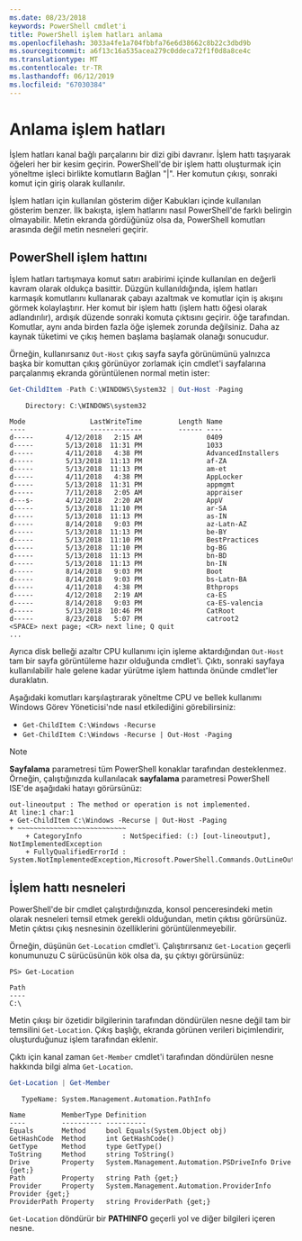 ```yaml
---
ms.date: 08/23/2018
keywords: PowerShell cmdlet'i
title: PowerShell işlem hatları anlama
ms.openlocfilehash: 3033a4fe1a704fbbfa76e6d38662c8b22c3dbd9b
ms.sourcegitcommit: a6f13c16a535acea279c0ddeca72f1f0d8a8ce4c
ms.translationtype: MT
ms.contentlocale: tr-TR
ms.lasthandoff: 06/12/2019
ms.locfileid: "67030384"
---
```

# <a name="understanding-pipelines"></a>Anlama işlem hatları

İşlem hatları kanal bağlı parçalarını bir dizi gibi davranır. İşlem hattı taşıyarak öğeleri her bir kesim geçirin. PowerShell'de bir işlem hattı oluşturmak için yöneltme işleci birlikte komutların Bağlan "|". Her komutun çıkışı, sonraki komut için giriş olarak kullanılır.

İşlem hatları için kullanılan gösterim diğer Kabukları içinde kullanılan gösterim benzer. İlk bakışta, işlem hatlarını nasıl PowerShell'de farklı belirgin olmayabilir. Metin ekranda gördüğünüz olsa da, PowerShell komutları arasında değil metin nesneleri geçirir.

## <a name="the-powershell-pipeline"></a>PowerShell işlem hattını

İşlem hatları tartışmaya komut satırı arabirimi içinde kullanılan en değerli kavram olarak oldukça basittir. Düzgün kullanıldığında, işlem hatları karmaşık komutlarını kullanarak çabayı azaltmak ve komutlar için iş akışını görmek kolaylaştırır. Her komut bir işlem hattı (işlem hattı öğesi olarak adlandırılır), ardışık düzende sonraki komuta çıktısını geçirir. öğe tarafından. Komutlar, aynı anda birden fazla öğe işlemek zorunda değilsiniz. Daha az kaynak tüketimi ve çıkış hemen başlama başlamak olanağı sonucudur.

Örneğin, kullanırsanız `Out-Host` çıkış sayfa sayfa görünümünü yalnızca başka bir komuttan çıkış görünüyor zorlamak için cmdlet'i sayfalarına parçalanmış ekranda görüntülenen normal metin ister:

```powershell
Get-ChildItem -Path C:\WINDOWS\System32 | Out-Host -Paging
```

```Output
    Directory: C:\WINDOWS\system32

Mode                LastWriteTime         Length Name
----                -------------         ------ ----
d-----        4/12/2018   2:15 AM                0409
d-----        5/13/2018  11:31 PM                1033
d-----        4/11/2018   4:38 PM                AdvancedInstallers
d-----        5/13/2018  11:13 PM                af-ZA
d-----        5/13/2018  11:13 PM                am-et
d-----        4/11/2018   4:38 PM                AppLocker
d-----        5/13/2018  11:31 PM                appmgmt
d-----        7/11/2018   2:05 AM                appraiser
d---s-        4/12/2018   2:20 AM                AppV
d-----        5/13/2018  11:10 PM                ar-SA
d-----        5/13/2018  11:13 PM                as-IN
d-----        8/14/2018   9:03 PM                az-Latn-AZ
d-----        5/13/2018  11:13 PM                be-BY
d-----        5/13/2018  11:10 PM                BestPractices
d-----        5/13/2018  11:10 PM                bg-BG
d-----        5/13/2018  11:13 PM                bn-BD
d-----        5/13/2018  11:13 PM                bn-IN
d-----        8/14/2018   9:03 PM                Boot
d-----        8/14/2018   9:03 PM                bs-Latn-BA
d-----        4/11/2018   4:38 PM                Bthprops
d-----        4/12/2018   2:19 AM                ca-ES
d-----        8/14/2018   9:03 PM                ca-ES-valencia
d-----        5/13/2018  10:46 PM                CatRoot
d-----        8/23/2018   5:07 PM                catroot2
<SPACE> next page; <CR> next line; Q quit
...
```

Ayrıca disk belleği azaltır CPU kullanımı için işleme aktardığından `Out-Host` tam bir sayfa görüntüleme hazır olduğunda cmdlet'i. Çıktı, sonraki sayfaya kullanılabilir hale gelene kadar yürütme işlem hattında önünde cmdlet'ler duraklatın.

Aşağıdaki komutları karşılaştırarak yöneltme CPU ve bellek kullanımı Windows Görev Yöneticisi'nde nasıl etkilediğini görebilirsiniz:

- `Get-ChildItem C:\Windows -Recurse`
- `Get-ChildItem C:\Windows -Recurse | Out-Host -Paging`

> [!NOTE]
> **Sayfalama** parametresi tüm PowerShell konaklar tarafından desteklenmez. Örneğin, çalıştığınızda kullanılacak **sayfalama** parametresi PowerShell ISE'de aşağıdaki hatayı görürsünüz:
>
> ```Output
> out-lineoutput : The method or operation is not implemented.
> At line:1 char:1
> + Get-ChildItem C:\Windows -Recurse | Out-Host -Paging
> + ~~~~~~~~~~~~~~~~~~~~~~~~~~~
>     + CategoryInfo          : NotSpecified: (:) [out-lineoutput], NotImplementedException
>     + FullyQualifiedErrorId : System.NotImplementedException,Microsoft.PowerShell.Commands.OutLineOutputCommand
> ```

## <a name="objects-in-the-pipeline"></a>İşlem hattı nesneleri

PowerShell'de bir cmdlet çalıştırdığınızda, konsol penceresindeki metin olarak nesneleri temsil etmek gerekli olduğundan, metin çıktısı görürsünüz. Metin çıktısı çıkış nesnesinin özelliklerini görüntülenmeyebilir.

Örneğin, düşünün `Get-Location` cmdlet'i. Çalıştırırsanız `Get-Location` geçerli konumunuzu C sürücüsünün kök olsa da, şu çıktıyı görürsünüz:

```
PS> Get-Location

Path
----
C:\
```

Metin çıkışı bir özetidir bilgilerinin tarafından döndürülen nesne değil tam bir temsilini `Get-Location`. Çıkış başlığı, ekranda görünen verileri biçimlendirir, oluşturduğunuz işlem tarafından eklenir.

Çıktı için kanal zaman `Get-Member` cmdlet'i tarafından döndürülen nesne hakkında bilgi alma `Get-Location`.

```powershell
Get-Location | Get-Member
```

```Output
   TypeName: System.Management.Automation.PathInfo

Name         MemberType Definition
----         ---------- ----------
Equals       Method     bool Equals(System.Object obj)
GetHashCode  Method     int GetHashCode()
GetType      Method     type GetType()
ToString     Method     string ToString()
Drive        Property   System.Management.Automation.PSDriveInfo Drive {get;}
Path         Property   string Path {get;}
Provider     Property   System.Management.Automation.ProviderInfo Provider {get;}
ProviderPath Property   string ProviderPath {get;}
```

`Get-Location` döndürür bir **PATHINFO** geçerli yol ve diğer bilgileri içeren nesne.
